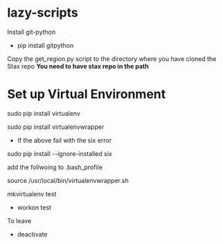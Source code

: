 # lazy-scripts

Install git-python

- pip install gitpython


Copy the get_region.py script to the directory where you have cloned the Stax repo
****You need to have stax repo in the path****

# Set up Virtual Environment

sudo pip install virtualenv

sudo pip install virtualenvwrapper

- If the above fail with the six error

sudo pip install --ignore-installed six

add the follwoing to .bash_profile

source /usr/local/bin/virtualenvwrapper.sh

mkvirtualenv test

- workon test

To leave

-  deactivate
